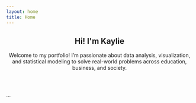 ```yaml
---
layout: home
title: Home
---
```


<!-- Hero Block -->
<header class="major">
  <h2>Hi! I'm Kaylie</h2>
  <p>Welcome to my portfolio! I’m passionate about data analysis, visualization, and statistical modeling to solve real-world problems across education, business, and society.</p>
</header>

<!-- Tiles (keep unchanged) -->
<section class="tiles">
  <section class="tile style1">
    ...
  </section>
</section>
